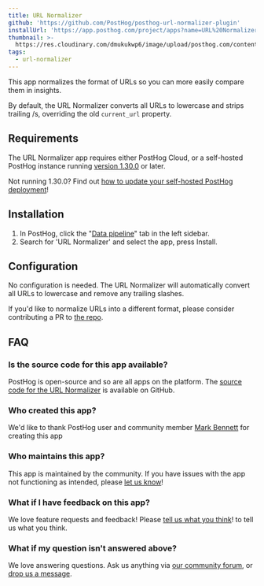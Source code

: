 ```yaml
---
title: URL Normalizer
github: 'https://github.com/PostHog/posthog-url-normalizer-plugin'
installUrl: 'https://app.posthog.com/project/apps?name=URL%20Normalizer'
thumbnail: >-
  https://res.cloudinary.com/dmukukwp6/image/upload/posthog.com/contents/cdp/thumbnails/url_normalizer.png
tags:
  - url-normalizer
---
```


This app normalizes the format of URLs so you can more easily compare them in insights.

By default, the URL Normalizer converts all URLs to lowercase and strips trailing /s, overriding the old `current_url` property.

## Requirements

The URL Normalizer app requires either PostHog Cloud, or a self-hosted PostHog instance running [version 1.30.0](https://posthog.com/blog/the-posthog-array-1-30-0) or later.

Not running 1.30.0? Find out [how to update your self-hosted PostHog deployment](https://posthog.com/docs/runbook/upgrading-posthog)!

## Installation

1. In PostHog, click the "[Data pipeline](https://us.posthog.com/apps)" tab in the left sidebar.
2. Search for 'URL Normalizer' and select the app, press Install.

## Configuration

No configuration is needed. The URL Normalizer will automatically convert all URLs to lowercase and remove any trailing slashes.

If you'd like to normalize URLs into a different format, please consider contributing a PR to [the repo](https://github.com/PostHog/posthog-url-normalizer-plugin).

## FAQ

### Is the source code for this app available?

PostHog is open-source and so are all apps on the platform. The [source code for the URL Normalizer](https://github.com/PostHog/posthog-url-normalizer-plugin) is available on GitHub.

### Who created this app?

We'd like to thank PostHog user and community member [Mark Bennett](https://github.com/MarkBennett) for creating this app

### Who maintains this app?

This app is maintained by the community. If you have issues with the app not functioning as intended, please [let us know](http://app.posthog.com/home#supportModal)!

### What if I have feedback on this app?

We love feature requests and feedback! Please [tell us what you think](http://app.posthog.com/home#supportModal)! to tell us what you think.

### What if my question isn't answered above?

We love answering questions. Ask us anything via [our community forum](/questions), or [drop us a message](http://app.posthog.com/home#supportModal). 
